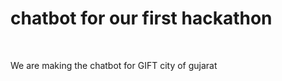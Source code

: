 <h1>chatbot for our first hackathon</h1>
<br>
<p>We are making the chatbot for GIFT city of gujarat</p>

